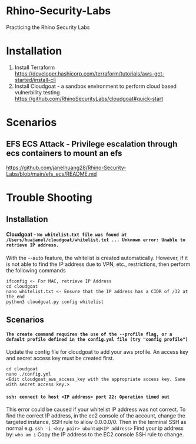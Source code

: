 # Rhino-Security-Labs
Practicing the Rhino Security Labs

# Installation
1. Install Terraform https://developer.hashicorp.com/terraform/tutorials/aws-get-started/install-cli
2. Install Cloudgoat - a sandbox environment to perform cloud based vulnerbility testing https://github.com/RhinoSecurityLabs/cloudgoat#quick-start

# Scenarios
## EFS ECS Attack - Privilege escalation through ecs containers to mount an efs 
https://github.com/janelhuang28/Rhino-Security-Labs/blob/main/efs_ecs/README.md


# Trouble Shooting
## Installation

#### Cloudgoat - ```No whitelist.txt file was found at /Users/huajanel/cloudgoat/whitelist.txt ... Unknown error: Unable to retrieve IP address.```
With the --auto feature, the whitelist is created automatically. However, if it is not able to find the IP address due to VPN, etc., restrictions, then perform the following commands
```
ifconfig <- For MAC, retrieve IP Address
cd cloudgoat
nano whitelist.txt <- Ensure that the IP address has a CIDR of /32 at the end
python3 cloudgoat.py config whitelist
```

## Scenarios
#### ```The create command requires the use of the --profile flag, or a default profile defined in the config.yml file (try "config profile")```
Update the config file for cloudgoat to add your aws profile. An access key and secret access key must be created first.
```
cd cloudgoat
nano ./config.yml
<Edit cloudgoat_aws_access_key with the appropriate access key. Same with secret access key.>
```
#### ```ssh: connect to host <IP address> port 22: Operation timed out```
This error could be caused if your whitelist IP address was not correct. To find the correct IP address, in the ec2 console of the account, change the targeted instance, SSH rule to allow 0.0.0.0/0.
Then in the terminal SSH as normal e.g. ```ssh -i <key pair> ubuntu@<IP address>```
Find your ip address by: ```who am i```
Copy the IP address to the EC2 console SSH rule to change. 
